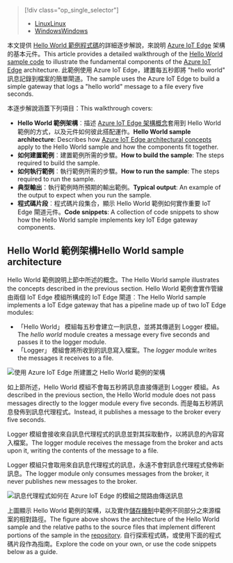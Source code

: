 > [!div class="op_single_selector"]
> * [<span data-ttu-id="170bb-101">Linux</span><span class="sxs-lookup"><span data-stu-id="170bb-101">Linux</span></span>](../articles/iot-hub/iot-hub-linux-iot-edge-get-started.md)
> * [<span data-ttu-id="170bb-102">Windows</span><span class="sxs-lookup"><span data-stu-id="170bb-102">Windows</span></span>](../articles/iot-hub/iot-hub-windows-iot-edge-get-started.md)
> 
> 

<span data-ttu-id="170bb-103">本文提供 [Hello World 範例程式碼][lnk-helloworld-sample]的詳細逐步解說，來說明 [Azure IoT Edge][lnk-iot-edge] 架構的基本元件。</span><span class="sxs-lookup"><span data-stu-id="170bb-103">This article provides a detailed walkthrough of the [Hello World sample code][lnk-helloworld-sample] to illustrate the fundamental components of the [Azure IoT Edge][lnk-iot-edge] architecture.</span></span> <span data-ttu-id="170bb-104">此範例使用 Azure IoT Edge，建置每五秒即將 "hello world" 訊息記錄到檔案的簡單閘道。</span><span class="sxs-lookup"><span data-stu-id="170bb-104">The sample uses the Azure IoT Edge to build a simple gateway that logs a "hello world" message to a file every five seconds.</span></span>

<span data-ttu-id="170bb-105">本逐步解說涵蓋下列項目：</span><span class="sxs-lookup"><span data-stu-id="170bb-105">This walkthrough covers:</span></span>

* <span data-ttu-id="170bb-106">**Hello World 範例架構**︰描述 [Azure IoT Edge 架構概念][lnk-edge-concepts]套用到 Hello World 範例的方式，以及元件如何彼此搭配運作。</span><span class="sxs-lookup"><span data-stu-id="170bb-106">**Hello World sample architecture**: Describes how [Azure IoT Edge architectural concepts][lnk-edge-concepts] apply to the Hello World sample and how the components fit together.</span></span>
* <span data-ttu-id="170bb-107">**如何建置範例**︰建置範例所需的步驟。</span><span class="sxs-lookup"><span data-stu-id="170bb-107">**How to build the sample**: The steps required to build the sample.</span></span>
* <span data-ttu-id="170bb-108">**如何執行範例**︰執行範例所需的步驟。</span><span class="sxs-lookup"><span data-stu-id="170bb-108">**How to run the sample**: The steps required to run the sample.</span></span> 
* <span data-ttu-id="170bb-109">**典型輸出**：執行範例時所預期的輸出範例。</span><span class="sxs-lookup"><span data-stu-id="170bb-109">**Typical output**: An example of the output to expect when you run the sample.</span></span>
* <span data-ttu-id="170bb-110">**程式碼片段**︰程式碼片段集合，顯示 Hello World 範例如何實作重要 IoT Edge 閘道元件。</span><span class="sxs-lookup"><span data-stu-id="170bb-110">**Code snippets**: A collection of code snippets to show how the Hello World sample implements key IoT Edge gateway components.</span></span>


## <a name="hello-world-sample-architecture"></a><span data-ttu-id="170bb-111">Hello World 範例架構</span><span class="sxs-lookup"><span data-stu-id="170bb-111">Hello World sample architecture</span></span>
<span data-ttu-id="170bb-112">Hello World 範例說明上節中所述的概念。</span><span class="sxs-lookup"><span data-stu-id="170bb-112">The Hello World sample illustrates the concepts described in the previous section.</span></span> <span data-ttu-id="170bb-113">Hello World 範例會實作管線由兩個 IoT Edge 模組所構成的 IoT Edge 閘道︰</span><span class="sxs-lookup"><span data-stu-id="170bb-113">The Hello World sample implements a IoT Edge gateway that has a pipeline made up of two IoT Edge modules:</span></span>

* <span data-ttu-id="170bb-114">「Hello World」  模組每五秒會建立一則訊息，並將其傳遞到 Logger 模組。</span><span class="sxs-lookup"><span data-stu-id="170bb-114">The *hello world* module creates a message every five seconds and passes it to the logger module.</span></span>
* <span data-ttu-id="170bb-115">「Logger」  模組會將所收到的訊息寫入檔案。</span><span class="sxs-lookup"><span data-stu-id="170bb-115">The *logger* module writes the messages it receives to a file.</span></span>

![使用 Azure IoT Edge 所建置之 Hello World 範例的架構][4]

<span data-ttu-id="170bb-117">如上節所述，Hello World 模組不會每五秒將訊息直接傳遞到 Logger 模組。</span><span class="sxs-lookup"><span data-stu-id="170bb-117">As described in the previous section, the Hello World module does not pass messages directly to the logger module every five seconds.</span></span> <span data-ttu-id="170bb-118">而是每五秒將訊息發佈到訊息代理程式。</span><span class="sxs-lookup"><span data-stu-id="170bb-118">Instead, it publishes a message to the broker every five seconds.</span></span>

<span data-ttu-id="170bb-119">Logger 模組會接收來自訊息代理程式的訊息並對其採取動作，以將訊息的內容寫入檔案。</span><span class="sxs-lookup"><span data-stu-id="170bb-119">The logger module receives the message from the broker and acts upon it, writing the contents of the message to a file.</span></span>

<span data-ttu-id="170bb-120">Logger 模組只會取用來自訊息代理程式的訊息，永遠不會對訊息代理程式發佈新訊息。</span><span class="sxs-lookup"><span data-stu-id="170bb-120">The logger module only consumes messages from the broker, it never publishes new messages to the broker.</span></span>

![訊息代理程式如何在 Azure IoT Edge 的模組之間路由傳送訊息][5]

<span data-ttu-id="170bb-122">上圖顯示 Hello World 範例的架構，以及實作[儲存機制][lnk-iot-edge]中範例不同部分之來源檔案的相對路徑。</span><span class="sxs-lookup"><span data-stu-id="170bb-122">The figure above shows the architecture of the Hello World sample and the relative paths to the source files that implement different portions of the sample in the [repository][lnk-iot-edge].</span></span> <span data-ttu-id="170bb-123">自行探索程式碼，或使用下面的程式碼片段作為指南。</span><span class="sxs-lookup"><span data-stu-id="170bb-123">Explore the code on your own, or use the code snippets below as a guide.</span></span>

<!-- Images -->
[4]: media/iot-hub-iot-edge-getstarted-selector/high_level_architecture.png
[5]: media/iot-hub-iot-edge-getstarted-selector/detailed_architecture.png

<!-- Links -->
[lnk-helloworld-sample]: https://github.com/Azure/iot-edge/tree/master/samples/hello_world
[lnk-iot-edge]: https://github.com/Azure/iot-edge
[lnk-edge-concepts]: ../articles/iot-hub/iot-hub-iot-edge-overview.md